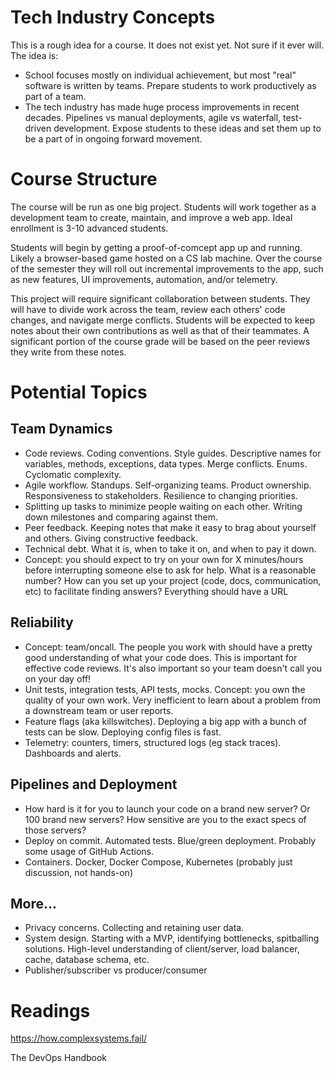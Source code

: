 # Tech Industry Concepts

This is a rough idea for a course. It does not exist yet. Not sure if it ever will. The idea is:

- School focuses mostly on individual achievement, but most "real" software is written by teams. Prepare students to work productively as part of a team.
- The tech industry has made huge process improvements in recent decades. Pipelines vs manual deployments, agile vs waterfall, test-driven development. Expose students to these ideas and set them up to be a part of in ongoing forward movement.

# Course Structure

The course will be run as one big project.
Students will work together as a development team to create, maintain, and improve a web app.
Ideal enrollment is 3-10 advanced students. 

Students will begin by getting a proof-of-comcept app up and running.
Likely a browser-based game hosted on a CS lab machine.
Over the course of the semester they will roll out incremental improvements to the app, such as new features, UI improvements, automation, and/or telemetry.

This project will require significant collaboration between students.
They will have to divide work across the team, review each others' code changes, and navigate merge conflicts.
Students will be expected to keep notes about their own contributions as well as that of their teammates.
A significant portion of the course grade will be based on the peer reviews they write from these notes.

# Potential Topics 


## Team Dynamics

- Code reviews. Coding conventions. Style guides. Descriptive names for variables, methods, exceptions, data types. Merge conflicts. Enums. Cyclomatic complexity. 
- Agile workflow. Standups. Self-organizing teams. Product ownership. Responsiveness to stakeholders. Resilience to changing priorities. 
- Splitting up tasks to minimize people waiting on each other. Writing down milestones and comparing against them.
- Peer feedback. Keeping notes that make it easy to brag about yourself and others. Giving constructive feedback.
- Technical debt. What it is, when to take it on, and when to pay it down.
- Concept: you should expect to try on your own for X minutes/hours before interrupting someone else to ask for help. What is a reasonable number? How can you set up your project (code, docs, communication, etc) to facilitate finding answers? Everything should have a URL

## Reliability

- Concept: team/oncall. The people you work with should have a pretty good understanding of what your code does. This is important for effective code reviews. It's also important so your team doesn't call you on your day off!
- Unit tests, integration tests, API tests, mocks. Concept: you own the quality of your own work. Very inefficient to learn about a problem from a downstream team or user reports.
- Feature flags (aka killswitches). Deploying a big app with a bunch of tests can be slow. Deploying config files is fast. 
- Telemetry: counters, timers, structured logs (eg stack traces). Dashboards and alerts. 

## Pipelines and Deployment

- How hard is it for you to launch your code on a brand new server? Or 100 brand new servers? How sensitive are you to the exact specs of those servers?
- Deploy on commit. Automated tests. Blue/green deployment. Probably some usage of GitHub Actions.
- Containers. Docker, Docker Compose, Kubernetes (probably just discussion, not hands-on)


## More...

- Privacy concerns. Collecting and retaining user data. 
- System design. Starting with a MVP, identifying bottlenecks, spitballing solutions. High-level understanding of client/server, load balancer, cache, database schema, etc. 
- Publisher/subscriber vs producer/consumer


# Readings

https://how.complexsystems.fail/

The DevOps Handbook


